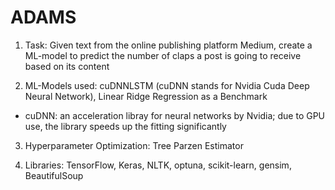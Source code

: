 # ADAMS

1. Task: Given text from the online publishing platform Medium, create a ML-model to predict the number of claps a post is going to receive based on its content

2. ML-Models used: cuDNNLSTM (cuDNN stands for Nvidia Cuda Deep Neural Network), Linear Ridge Regression as a Benchmark
- cuDNN: an acceleration libray for neural networks by Nvidia; due to GPU use, the library speeds up the fitting significantly

3. Hyperparameter Optimization: Tree Parzen Estimator  

4. Libraries: TensorFlow, Keras, NLTK, optuna, scikit-learn, gensim, BeautifulSoup
